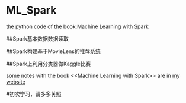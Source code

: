 # ML_Spark
the python code of the book:Machine Learning with Spark 

##Spark基本数据数据读取



##Spark构建基于MovieLens的推荐系统


##Spark上利用分类器做Kaggle比赛

some notes with the book \<\<Machine Learning with Spark\>\> are in [my website](http://hacker.duanshishi.com)

#初次学习，请多多关照
